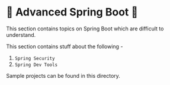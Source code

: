 # :seedling: Advanced Spring Boot :seedling:

This section contains topics on Spring Boot which are difficult to understand. 

This section contains stuff about the following - 

1.  ```Spring Security```
1.  ```Spring Dev Tools```

Sample projects can be found in this directory.